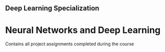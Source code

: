 ## Deep Learning Specialization 

# Neural Networks and Deep Learning

Contains all project assignments completed during the course 


